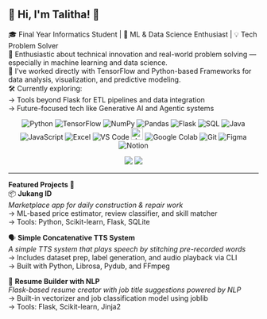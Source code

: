 ## 👋 Hi, I'm Talitha! 🐝

🎓 Final Year Informatics Student | 🤖 ML & Data Science Enthusiast | 💡 Tech Problem Solver<br/>
🚀 Enthusiastic about technical innovation and real-world problem solving — especially in machine learning and data science.<br/>
🧠 I've worked directly with TensorFlow and Python-based Frameworks for data analysis, visualization, and predictive modeling.<br/>
🛠️ Currently exploring:<br/>
→ Tools beyond Flask for ETL pipelines and data integration<br/>
→ Future-focused tech like Generative AI and Agentic systems<br/>

<p align="center">
  <!-- Languages & Libraries -->
  <img src="https://img.icons8.com/color/24/python.png" alt="Python" />
  <img src="https://img.icons8.com/color/24/tensorflow.png" alt="TensorFlow" />
  <img src="https://img.icons8.com/color/24/numpy.png" alt="NumPy" />
  <img src="https://img.icons8.com/color/24/pandas.png" alt="Pandas" />
  <img src="https://img.icons8.com/ios-filled/24/flask.png" alt="Flask" />
  <img src="https://img.icons8.com/ios-filled/24/sql.png" alt="SQL" />
  <img src="https://img.icons8.com/color/24/java-coffee-cup-logo.png" alt="Java" />
  <img src="https://img.icons8.com/color/24/javascript--v1.png" alt="JavaScript" />

  <!-- Tools -->
  <img src="https://img.icons8.com/color/24/microsoft-excel-2019--v1.png" alt="Excel" />
  <img src="https://img.icons8.com/color/24/visual-studio-code-2019.png" alt="VS Code" />
  <img src="https://upload.wikimedia.org/wikipedia/commons/thumb/3/38/Jupyter_logo.svg/24px-Jupyter_logo.svg.png" alt="Jupyter" height="24" />
  <img src="https://img.icons8.com/color/24/google-logo.png" alt="Google Colab" />
  <img src="https://img.icons8.com/ios-filled/24/git.png" alt="Git" />
  <img src="https://img.icons8.com/color/24/figma--v1.png" alt="Figma" />
  <img src="https://img.icons8.com/ios-filled/24/notion.png" alt="Notion" />
</p>

<p align="center">
  <img src="https://github-readme-stats.vercel.app/api?username=talithsa&show_icons=true&theme=tokyonight" />
  <img src="https://github-readme-streak-stats.herokuapp.com?user=talithsa&theme=tokyonight" />
</p>

-----
**Featured Projects 🔧**<br/>
📦 **Jukang ID**<br/>
*Marketplace app for daily construction & repair work*  
→ ML-based price estimator, review classifier, and skill matcher  
→ Tools: Python, Scikit-learn, Flask, SQLite

🗣️ **Simple Concatenative TTS System**<br/>
*A simple TTS system that plays speech by stitching pre-recorded words*  
→ Includes dataset prep, label generation, and audio playback via CLI  
→ Built with Python, Librosa, Pydub, and FFmpeg  

📄 **Resume Builder with NLP**<br/>
*Flask-based resume creator with job title suggestions powered by NLP*  
→ Built-in vectorizer and job classification model using joblib  
→ Tools: Flask, Scikit-learn, Jinja2
